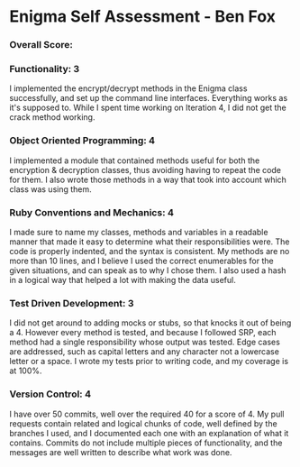 # Enigma Self Assessment - Ben Fox

### Overall Score:

### Functionality: 3

I implemented the encrypt/decrypt methods in the Enigma class successfully, and set up the command line interfaces. Everything works as it's supposed to. While I spent time working on Iteration 4, I did not get the crack method working.

### Object Oriented Programming: 4

I implemented a module that contained methods useful for both the encryption & decryption classes, thus avoiding having to repeat the code for them. I also wrote those methods in a way that took into account which class was using them.

### Ruby Conventions and Mechanics: 4

I made sure to name my classes, methods and variables in a readable manner that made it easy to determine what their responsibilities were. The code is properly indented, and the syntax is consistent. My methods are no more than 10 lines, and I believe I used the correct enumerables for the given situations, and can speak as to why I chose them. I also used a hash in a logical way that helped a lot with making the data useful.

### Test Driven Development: 3

I did not get around to adding mocks or stubs, so that knocks it out of being a 4. However every method is tested, and because I followed SRP, each method had a single responsibility whose output was tested. Edge cases are addressed, such as capital letters and any character not a lowercase letter or a space. I wrote my tests prior to writing code, and my coverage is at 100%.

### Version Control: 4

I have over 50 commits, well over the required 40 for a score of 4. My pull requests contain related and logical chunks of code, well defined by the branches I used, and I documented each one with an explanation of what it contains. Commits do not include multiple pieces of functionality, and the messages are well written to describe what work was done.